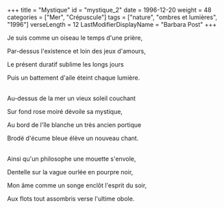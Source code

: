 +++
title = "Mystique"
id = "mystique_2"
date = 1996-12-20
weight = 48
categories = ["Mer", "Crépuscule"]
tags = ["nature", "ombres et lumières", "1996"]
verseLength = 12
LastModifierDisplayName = "Barbara Post"
+++

Je suis comme un oiseau le temps d'une prière,

Par-dessus l'existence et loin des jeux d'amours,

Le présent duratif sublime les longs jours

Puis un battement d'aile éteint chaque lumière.

 \
Au-dessus de la mer un vieux soleil couchant

Sur fond rose moiré dévoile sa mystique,

Au bord de l'île blanche un très ancien portique

Brodé d'écume bleue élève un nouveau chant.

 \
Ainsi qu'un philosophe une mouette s'envole,

Dentelle sur la vague ourlée en pourpre noir,

Mon âme comme un songe enclôt l'esprit du soir,

Aux flots tout assombris verse l'ultime obole.

